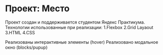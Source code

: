 # Проект: Место
Проект создан и поддерживается студентом Яндекс Практикума.
Технологии использованные при реализации:
1.Flexbox
2.Grid Layaout
3.HTML
4.CSS

Реализованы интерактивные элементы (hover)
Реализовано модальное окно (blocks/pupup)